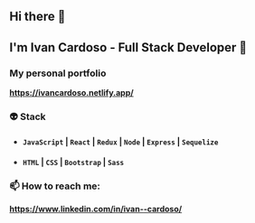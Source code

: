 ## Hi there 👋
## I'm Ivan Cardoso - Full Stack Developer 👋

### My personal portfolio 
**https://ivancardoso.netlify.app/**

### 👽 Stack
* #### **`JavaScript`** | **`React`** | **`Redux`** | **`Node`** | **`Express`** | **`Sequelize`**   
* #### **`HTML`** | **`CSS`** | **`Bootstrap`** | **`Sass`** 

### 📫 How to reach me:
**https://www.linkedin.com/in/ivan--cardoso/**

<!--
**ivan-cardoso/ivan-cardoso** is a ✨ _special_ ✨ repository because its `README.md` (this file) appears on your GitHub profile.

Here are some ideas to get you started:

- 🔭 I’m currently working on ...
- 🌱 I’m currently learning ...
- 👯 I’m looking to collaborate on ...
- 🤔 I’m looking for help with ...
- 💬 Ask me about ...
- 📫 How to reach me: ...
- 😄 Pronouns: ...
- ⚡ Fun fact: ...
-->
